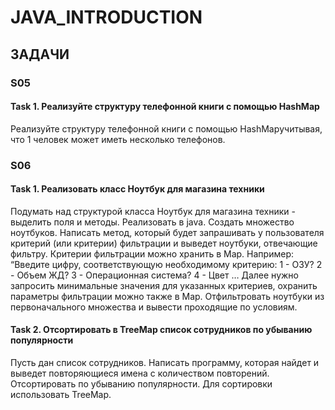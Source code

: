 # JAVA_INTRODUCTION

## ЗАДАЧИ 

### S05 
#### Task 1. Реализуйте структуру телефонной книги с помощью HashMap
Реализуйте структуру телефонной книги с помощью HashMapучитывая, что 1 человек может иметь несколько телефонов.


### S06 
#### Task 1.  Реализовать класс Ноутбук для магазина техники
Подумать над структурой класса Ноутбук для магазина техники - выделить поля и методы. Реализовать в java.
Создать множество ноутбуков.
Написать метод, который будет запрашивать у пользователя критерий (или критерии) фильтрации 
и выведет ноутбуки, отвечающие фильтру. Критерии фильтрации можно хранить в Map. 
Например: “Введите цифру, соответствующую необходимому критерию:
1 - ОЗУ? 2 - Объем ЖД? 3 - Операционная система? 4 - Цвет …
Далее нужно запросить минимальные значения для указанных критериев, охранить параметры фильтрации можно также в Map.
Отфильтровать ноутбуки из первоначального множества и вывести проходящие по условиям.

#### Task 2. Отсортировать в TreeMap список сотрудников по убыванию популярности 
Пусть дан список сотрудников. Написать программу, которая найдет 
и выведет повторяющиеся имена с количеством повторений. Отсортировать по убыванию популярности.
Для сортировки использовать TreeMap.
